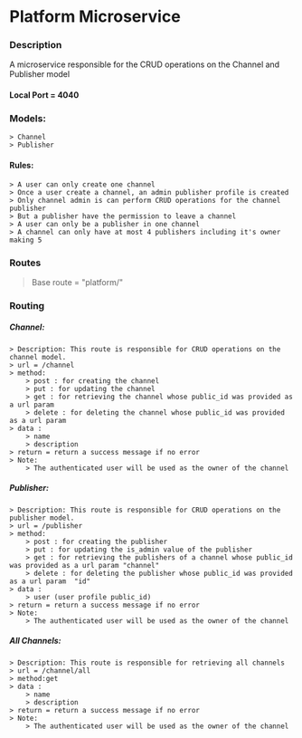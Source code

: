 # Platform Microservice

### Description
A microservice responsible for the CRUD operations on the Channel and Publisher model



#### Local Port = 4040

### Models:
    > Channel
    > Publisher

#### Rules:
    > A user can only create one channel
    > Once a user create a channel, an admin publisher profile is created
    > Only channel admin is can perform CRUD operations for the channel publisher
    > But a publisher have the permission to leave a channel
    > A user can only be a publisher in one channel
    > A channel can only have at most 4 publishers including it's owner making 5

### Routes
> Base route = "platform/"

### Routing 

##### Channel:
    > Description: This route is responsible for CRUD operations on the channel model.
    > url = /channel
    > method:
        > post : for creating the channel
        > put : for updating the channel
        > get : for retrieving the channel whose public_id was provided as a url param
        > delete : for deleting the channel whose public_id was provided as a url param 
    > data :
        > name
        > description
    > return = return a success message if no error
    > Note:
        > The authenticated user will be used as the owner of the channel


##### Publisher:
    > Description: This route is responsible for CRUD operations on the publisher model.
    > url = /publisher
    > method:
        > post : for creating the publisher
        > put : for updating the is_admin value of the publisher
        > get : for retrieving the publishers of a channel whose public_id was provided as a url param "channel"
        > delete : for deleting the publisher whose public_id was provided as a url param  "id"
    > data :
        > user (user profile public_id)
    > return = return a success message if no error
    > Note:
        > The authenticated user will be used as the owner of the channel
##### All Channels:
    > Description: This route is responsible for retrieving all channels
    > url = /channel/all
    > method:get
    > data :
        > name
        > description
    > return = return a success message if no error
    > Note:
        > The authenticated user will be used as the owner of the channel